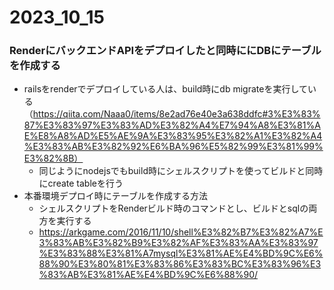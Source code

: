 # 2023_10_15

### RenderにバックエンドAPIをデプロイしたと同時ににDBにテーブルを作成する

- railsをrenderでデプロイしている人は、build時にdb migrateを実行している（https://qiita.com/Naaa0/items/8e2ad76e40e3a638ddfc#3%E3%83%87%E3%83%97%E3%83%AD%E3%82%A4%E7%94%A8%E3%81%AE%E8%A8%AD%E5%AE%9A%E3%83%95%E3%82%A1%E3%82%A4%E3%83%AB%E3%82%92%E6%BA%96%E5%82%99%E3%81%99%E3%82%8B）
    - 同じようにnodejsでもbuild時にシェルスクリプトを使ってビルドと同時にcreate tableを行う
- 本番環境デプロイ時にテーブルを作成する方法
    - シェルスクリプトをRenderビルド時のコマンドとし、ビルドとsqlの両方を実行する
    - https://arkgame.com/2016/11/10/shell%E3%82%B7%E3%82%A7%E3%83%AB%E3%82%B9%E3%82%AF%E3%83%AA%E3%83%97%E3%83%88%E3%81%A7mysql%E3%81%AE%E4%BD%9C%E6%88%90%E3%80%81%E3%83%86%E3%83%BC%E3%83%96%E3%83%AB%E3%81%AE%E4%BD%9C%E6%88%90/



